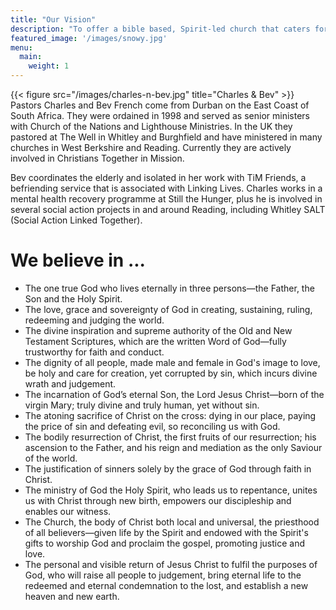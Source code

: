 ```yaml
---
title: "Our Vision"
description: "To offer a bible based, Spirit-led church that caters for all ages ─ serving in and around Burghfield Common, West Berkshire and Reading."
featured_image: '/images/snowy.jpg'
menu:
  main:
    weight: 1
---
```


{{< figure src="/images/charles-n-bev.jpg" title="Charles & Bev" >}}
Pastors Charles and Bev French come from Durban on the East Coast of South Africa. They were ordained in 1998 and served as senior ministers with Church of the Nations and Lighthouse Ministries. In the UK they pastored at The Well in Whitley and Burghfield and have ministered in many churches in West Berkshire and Reading. Currently they are actively involved in Christians Together in Mission.

Bev coordinates the elderly and isolated in her work with TiM Friends, a befriending service that is associated with Linking Lives. Charles works in a mental health recovery programme at Still the Hunger, plus he is involved in several social action projects in and around Reading, including Whitley SALT (Social Action Linked Together).

# We believe in ...
- The one true God who lives eternally in three persons—the Father, the Son and the Holy Spirit.
- The love, grace and sovereignty of God in creating, sustaining, ruling, redeeming and judging the world.
- The divine inspiration and supreme authority of the Old and New Testament Scriptures, which are the written Word of God—fully trustworthy for faith and conduct.
- The dignity of all people, made male and female in God's image to love, be holy and care for creation, yet corrupted by sin, which incurs divine wrath and judgement.
- The incarnation of God’s eternal Son, the Lord Jesus Christ—born of the virgin Mary; truly divine and truly human, yet without sin.
- The atoning sacrifice of Christ on the cross: dying in our place, paying the price of sin and defeating evil, so reconciling us with God.
- The bodily resurrection of Christ, the first fruits of our resurrection; his ascension to the Father, and his reign and mediation as the only Saviour of the world.
- The justification of sinners solely by the grace of God through faith in Christ.
- The ministry of God the Holy Spirit, who leads us to repentance, unites us with Christ through new birth, empowers our discipleship and enables our witness.
- The Church, the body of Christ both local and universal, the priesthood of all believers—given life by the Spirit and endowed with the Spirit's gifts to worship God and proclaim the gospel, promoting justice and love.
- The personal and visible return of Jesus Christ to fulfil the purposes of God, who will raise all people to judgement, bring eternal life to the redeemed and eternal condemnation to the lost, and establish a new heaven and new earth.
